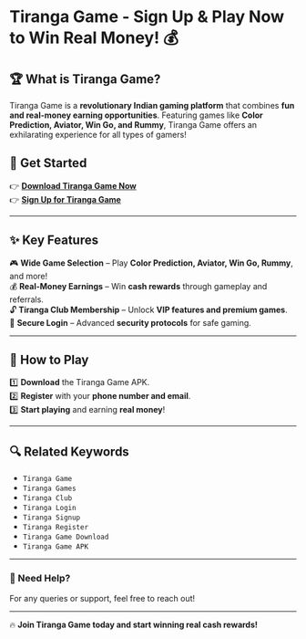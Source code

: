 # Tiranga Game - Sign Up & Play Now to Win Real Money! 💰  

## 🏆 What is Tiranga Game?  
Tiranga Game is a **revolutionary Indian gaming platform** that combines **fun and real-money earning opportunities**. Featuring games like **Color Prediction, Aviator, Win Go, and Rummy**, Tiranga Game offers an exhilarating experience for all types of gamers!  

## 🚀 Get Started  
👉 **[Download Tiranga Game Now](#)**  
👉 **[Sign Up for Tiranga Game](#)**  

---

## ✨ Key Features  
🎮 **Wide Game Selection** – Play **Color Prediction, Aviator, Win Go, Rummy**, and more!  
💰 **Real-Money Earnings** – Win **cash rewards** through gameplay and referrals.  
🔓 **Tiranga Club Membership** – Unlock **VIP features and premium games**.  
🔐 **Secure Login** – Advanced **security protocols** for safe gaming.  

---

## 🎲 How to Play  
1️⃣ **Download** the Tiranga Game APK.  
2️⃣ **Register** with your **phone number and email**.  
3️⃣ **Start playing** and earning **real money**!  

---

## 🔍 Related Keywords  
- `Tiranga Game`  
- `Tiranga Games`  
- `Tiranga Club`  
- `Tiranga Login`  
- `Tiranga Signup`  
- `Tiranga Register`  
- `Tiranga Game Download`  
- `Tiranga Game APK`    

---

### 📩 Need Help?  
For any queries or support, feel free to reach out!  

---

🔥 **Join Tiranga Game today and start winning real cash rewards!**  
